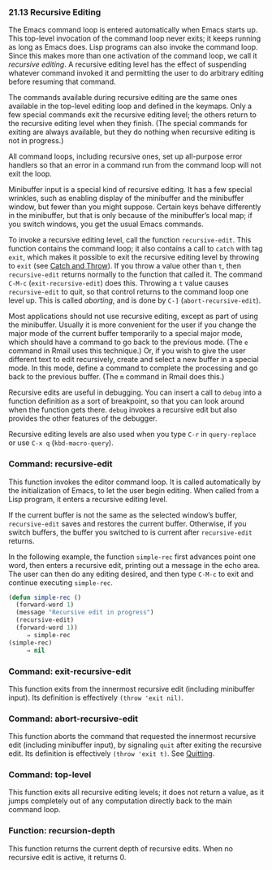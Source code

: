 

### 21.13 Recursive Editing

The Emacs command loop is entered automatically when Emacs starts up. This top-level invocation of the command loop never exits; it keeps running as long as Emacs does. Lisp programs can also invoke the command loop. Since this makes more than one activation of the command loop, we call it *recursive editing*. A recursive editing level has the effect of suspending whatever command invoked it and permitting the user to do arbitrary editing before resuming that command.

The commands available during recursive editing are the same ones available in the top-level editing loop and defined in the keymaps. Only a few special commands exit the recursive editing level; the others return to the recursive editing level when they finish. (The special commands for exiting are always available, but they do nothing when recursive editing is not in progress.)

All command loops, including recursive ones, set up all-purpose error handlers so that an error in a command run from the command loop will not exit the loop.

Minibuffer input is a special kind of recursive editing. It has a few special wrinkles, such as enabling display of the minibuffer and the minibuffer window, but fewer than you might suppose. Certain keys behave differently in the minibuffer, but that is only because of the minibuffer’s local map; if you switch windows, you get the usual Emacs commands.

To invoke a recursive editing level, call the function `recursive-edit`. This function contains the command loop; it also contains a call to `catch` with tag `exit`, which makes it possible to exit the recursive editing level by throwing to `exit` (see [Catch and Throw](Catch-and-Throw.html)). If you throw a value other than `t`, then `recursive-edit` returns normally to the function that called it. The command `C-M-c` (`exit-recursive-edit`) does this. Throwing a `t` value causes `recursive-edit` to quit, so that control returns to the command loop one level up. This is called *aborting*, and is done by `C-]` (`abort-recursive-edit`).

Most applications should not use recursive editing, except as part of using the minibuffer. Usually it is more convenient for the user if you change the major mode of the current buffer temporarily to a special major mode, which should have a command to go back to the previous mode. (The `e` command in Rmail uses this technique.) Or, if you wish to give the user different text to edit recursively, create and select a new buffer in a special mode. In this mode, define a command to complete the processing and go back to the previous buffer. (The `m` command in Rmail does this.)

Recursive edits are useful in debugging. You can insert a call to `debug` into a function definition as a sort of breakpoint, so that you can look around when the function gets there. `debug` invokes a recursive edit but also provides the other features of the debugger.

Recursive editing levels are also used when you type `C-r` in `query-replace` or use `C-x q` (`kbd-macro-query`).

### Command: **recursive-edit**

This function invokes the editor command loop. It is called automatically by the initialization of Emacs, to let the user begin editing. When called from a Lisp program, it enters a recursive editing level.

If the current buffer is not the same as the selected window’s buffer, `recursive-edit` saves and restores the current buffer. Otherwise, if you switch buffers, the buffer you switched to is current after `recursive-edit` returns.

In the following example, the function `simple-rec` first advances point one word, then enters a recursive edit, printing out a message in the echo area. The user can then do any editing desired, and then type `C-M-c` to exit and continue executing `simple-rec`.

```lisp
(defun simple-rec ()
  (forward-word 1)
  (message "Recursive edit in progress")
  (recursive-edit)
  (forward-word 1))
     ⇒ simple-rec
(simple-rec)
     ⇒ nil
```

### Command: **exit-recursive-edit**

This function exits from the innermost recursive edit (including minibuffer input). Its definition is effectively `(throw 'exit nil)`.

### Command: **abort-recursive-edit**

This function aborts the command that requested the innermost recursive edit (including minibuffer input), by signaling `quit` after exiting the recursive edit. Its definition is effectively `(throw 'exit t)`. See [Quitting](Quitting.html).

### Command: **top-level**

This function exits all recursive editing levels; it does not return a value, as it jumps completely out of any computation directly back to the main command loop.

### Function: **recursion-depth**

This function returns the current depth of recursive edits. When no recursive edit is active, it returns 0.
